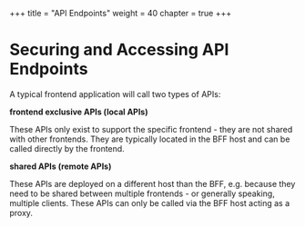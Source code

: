 +++
title = "API Endpoints"
weight = 40
chapter = true
+++

# Securing and Accessing API Endpoints

A typical frontend application will call two types of APIs:

**frontend exclusive APIs (local APIs)**

These APIs only exist to support the specific frontend - they are not shared with other frontends. They are typically located in the BFF host and can be called directly by the frontend.

**shared APIs (remote APIs)**

These APIs are deployed on a different host than the BFF, e.g. because they need to be shared between multiple frontends - or generally speaking, multiple clients. These APIs can only be called via the BFF host acting as a proxy.